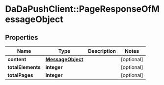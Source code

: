 # DaDaPushClient::PageResponseOfMessageObject

## Properties
Name | Type | Description | Notes
------------ | ------------- | ------------- | -------------
**content** | [**MessageObject**](MessageObject.md) |  | [optional] 
**totalElements** | **integer** |  | [optional] 
**totalPages** | **integer** |  | [optional] 


